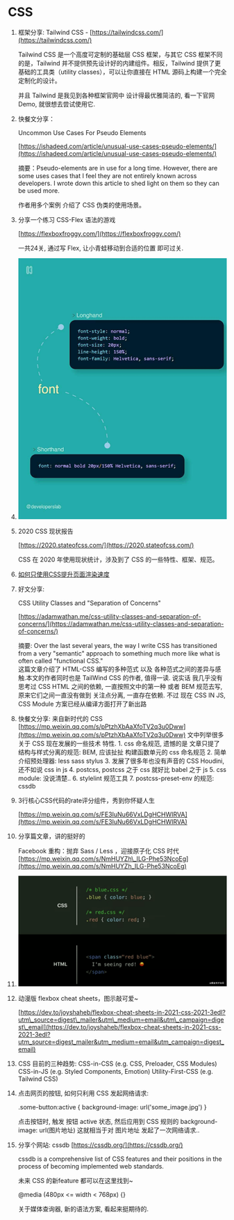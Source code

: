 # CSS

1. 框架分享: Tailwind CSS - [https://tailwindcss.com/](https://tailwindcss.com/)

   Tailwind CSS 是一个高度可定制的基础层 CSS 框架，与其它 CSS 框架不同的是，Tailwind 并不提供预先设计好的内建组件。相反，Tailwind 提供了更基础的工具类（utility classes），可以让你直接在 HTML 源码上构建一个完全定制化的设计。

   并且 Tailwind 是我见到各种框架官网中 设计得最优雅简洁的, 看一下官网Demo, 就很想去尝试使用它.

2. 快餐文分享：

   Uncommon Use Cases For Pseudo Elements

   [https://ishadeed.com/article/unusual-use-cases-pseudo-elements/](https://ishadeed.com/article/unusual-use-cases-pseudo-elements/)

   摘要：Pseudo-elements are in use for a long time. However, there are some uses cases that I feel they are not entirely known across developers. I wrote down this article to shed light on them so they can be used more.

   作者用多个案例 介绍了 CSS 伪类的使用场景。

3. 分享一个练习 CSS-Flex 语法的游戏

   [https://flexboxfroggy.com/](https://flexboxfroggy.com/)

   一共24关, 通过写 Flex, 让小青蛙移动到合适的位置 即可过关.

4. ![image-20201212212132061](../../.gitbook/assets/image-20201212212132061%20%281%29.png)
5. 2020 CSS 现状报告

   [https://2020.stateofcss.com/](https://2020.stateofcss.com/)

   CSS 在 2020 年使用现状统计，涉及到了 CSS 的一些特性、框架、规范。

6. [如何只使用CSS提升页面渲染速度](https://mp.weixin.qq.com/s/aPguK-dZr7JMA-s2OOFyjg)
7. 好文分享:

   CSS Utility Classes and "Separation of Concerns"

   [https://adamwathan.me/css-utility-classes-and-separation-of-concerns/](https://adamwathan.me/css-utility-classes-and-separation-of-concerns/)

   摘要: Over the last several years, the way I write CSS has transitioned from a very "semantic" approach to something much more like what is often called "functional CSS."  
   这篇文章介绍了 HTML-CSS 编写的多种范式 以及 各种范式之间的差异与感触.本文的作者同时也是 TailWind CSS 的作者, 值得一读. 说实话 我几乎没有思考过 CSS HTML 之间的依赖, 一直按照文中的第一种 或者 BEM 规范去写, 原来它们之间一直没有做到 关注点分离, 一直存在依赖. 不过 现在 CSS IN JS, CSS Module 方案已经从编译方面打开了新出路

8. 快餐文分享:  来自新时代的 CSS  [https://mp.weixin.qq.com/s/pPtzhXbAaXfoTV2q3u0Dww](https://mp.weixin.qq.com/s/pPtzhXbAaXfoTV2q3u0Dww) 文中列举很多关于 CSS 现在发展的一些技术 特性.  1. css 命名规范, 遗憾的是 文章只提了 结构与样式分离的规范: BEM, 应该扯扯 构建函数单元的 css 命名规范  2. 简单介绍预处理器: less sass stylus  3. 发展了很多年也没有声音的 CSS Houdini, 还不如说 css in js  4. postcss, postcss 之于 css 就好比 babel 之于 js  5. css module: 没说清楚..  6. stylelint 规范工具  7. postcss-preset-env 的规范: cssdb
9. 3行核心CSS代码的rate评分组件，秀到你怀疑人生

   [https://mp.weixin.qq.com/s/FE3IuNu66VxLDgHCHWIRVA](https://mp.weixin.qq.com/s/FE3IuNu66VxLDgHCHWIRVA)

10. 分享篇文章，讲的挺好的

    Facebook 重构：抛弃 Sass / Less ，迎接原子化 CSS 时代 [https://mp.weixin.qq.com/s/NmHUYZh\_ILG-Phe53NcoEg](https://mp.weixin.qq.com/s/NmHUYZh_ILG-Phe53NcoEg)

11. ![image-20210116154309783](../../.gitbook/assets/image-20210116154309783.png)
12. 动漫版 flexbox cheat sheets，图示敲可爱~

    [https://dev.to/joyshaheb/flexbox-cheat-sheets-in-2021-css-2021-3edl?utm\_source=digest\_mailer&utm\_medium=email&utm\_campaign=digest\_email](https://dev.to/joyshaheb/flexbox-cheat-sheets-in-2021-css-2021-3edl?utm_source=digest_mailer&utm_medium=email&utm_campaign=digest_email)

13. CSS 目前的三种趋势:  CSS-in-CSS \(e.g. CSS, Preloader, CSS Modules\)  CSS-in-JS \(e.g. Styled Components, Emotion\)  Utility-First-CSS \(e.g. Tailwind CSS\)
14. 点击网页的按钮, 如何只利用 CSS 发起网络请求:

    .some-button:active { background-image: url\('some\_image.jpg'\) }

    点击按钮时, 触发 按钮 active 状态, 然后应用到 CSS 规则的 background-image: url\(图片地址\) 这就相当于对 图片地址 发起了一次网络请求..

15. 分享个网站: cssdb [https://cssdb.org/](https://cssdb.org/)

    cssdb is a comprehensive list of CSS features and their positions in the process of becoming implemented web standards.

    未来 CSS 的新feature 都可以在这里找到~

    @media \(480px &lt;= width &lt; 768px\) {}

    关于媒体查询器, 新的语法方案, 看起来挺期待的.

